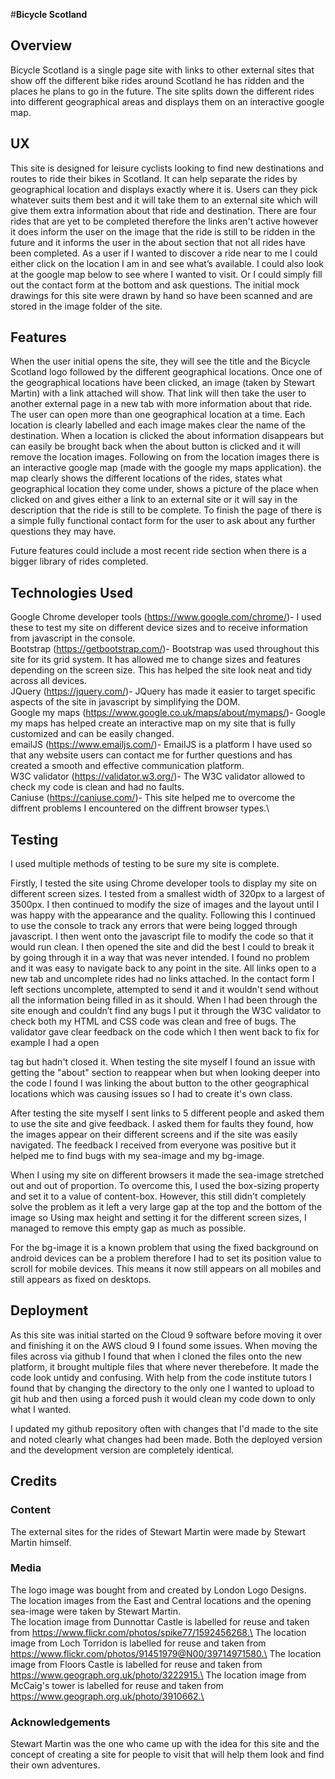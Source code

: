 #**Bicycle Scotland**

## Overview 

Bicycle Scotland is a single page site with links to other external sites that show off the different bike rides around Scotland he has ridden and  the places he plans to go in the future.
The site splits down the different rides into different geographical areas and displays them on an interactive google map.

## UX
This site is designed for leisure cyclists looking to find new destinations and routes to ride their bikes in Scotland.
It can help separate the rides by geographical location and displays exactly where it is. Users can they pick whatever suits them best and it will take them to an external site which will give them extra information about that ride and destination.
There are four rides that are yet to be completed therefore the links aren't active however it does inform the user on the image that the ride is still to be ridden in the future and it informs the user in the about section that not all rides have been completed.
As a user if I wanted to discover a ride near to me I could either click on the location I am in and see what’s available.
I could also look at the google map below to see where I wanted to visit.
Or I could simply fill out the contact form at the bottom and ask questions.
The initial mock drawings for this site were drawn by hand so have been scanned and are stored in the image folder of the site.

## Features

When the user initial opens the site, they will see the title and the Bicycle Scotland logo followed by the different geographical locations.
Once one of the geographical locations have been clicked, an image (taken by Stewart Martin) with a link attached will show. That link will then take the user to another external page in a new tab with more information about that ride.
The user can open more than one geographical location at a time. Each location is clearly labelled and each image makes clear the name of the destination. 
When a location is clicked the about information disappears but can easily be brought back when the about button is clicked and it will remove the location images.
Following on from the location images there is an interactive google map (made with the google my maps application).
the map clearly shows the different locations of the rides, states what geographical location they come under, shows a picture of the place when clicked on and gives either a link to an external site or it will say in the description that the ride is still to be complete.
To finish the page of there is a simple fully functional contact form for the user to ask about any further questions they may have.

Future features could include a most recent ride section when there is a bigger library of rides completed.

## Technologies Used

Google Chrome developer tools (https://www.google.com/chrome/)- I used these to test my site on different device sizes and to receive information from javascript in the console.\
Bootstrap (https://getbootstrap.com/)- Bootstrap was used throughout this site for its grid system. It has allowed me to change sizes and features depending on the screen size. This has helped the site look neat and tidy across all devices.\
JQuery (https://jquery.com/)- JQuery has made it easier to target specific aspects of the site in javascript by simplifying the DOM.\
Google my maps (https://www.google.co.uk/maps/about/mymaps/)- Google my maps has helped create an interactive map on my site that is fully customized and can be easily changed.\
emailJS (https://www.emailjs.com/)- EmailJS is a platform I have used so that any website users can contact me for further questions and has created a smooth and effective communication platform.\
W3C validator (https://validator.w3.org/)- The W3C validator allowed to check my code is clean and had no faults.\
Caniuse (https://caniuse.com/)- This site helped me to overcome the diffrent problems I encountered on the diffrent browser types.\

## Testing

I used multiple methods of testing to be sure my site is complete.

Firstly, I tested the site using Chrome developer tools to display my site on different screen sizes. I tested from a smallest width of 320px to a largest of 3500px. I then continued to modify the size of images and the layout until I was happy with the appearance and the quality.
Following this I continued to use the console to track any errors that were being logged through javascript. I then went onto the javascript file to modify the code so that it would run clean.
I then opened the site and did the best I could to break it by going through it in a way that was never intended. I found no problem and it was easy to navigate back to any point in the site. All links open to a new tab and uncomplete rides had no links attached.
In the contact form I left sections uncomplete, attempted to send it and it wouldn't send without all the information being filled in as it should.
When I had been through the site enough and couldn’t find any bugs I put it through the W3C validator to check both my HTML and CSS code was clean and free of bugs. The validator gave clear feedback on the code which I then went back to fix for example I had a open <div> tag but hadn't closed it.
When testing the site myself I found an issue with getting the "about" section to reappear when but when looking deeper into the code I found I was linking the about button to the other geographical locations which was causing issues so I had to create it's own class.

After testing the site myself I sent links to 5 different people and asked them to use the site and give feedback. I asked them for faults they found, how the images appear on their different screens and if the site was easily navigated.
The feedback I received from everyone was positive but it helped me to find bugs with my sea-image and my bg-image.

When I using my site on different browsers it made the sea-image stretched out and out of proportion. To overcome this, I used the box-sizing property and set it to a value of content-box. However, this still didn't completely solve the problem as it left a very large gap at the top and the bottom of the image so Using max height and setting it for the different screen sizes, I managed to remove this empty gap as much as possible.

For the bg-image it is a known problem that using the fixed background on android devices can be a problem therefore I had to set its position value to scroll for mobile devices. This means it now still appears on all mobiles and still appears as fixed on desktops.

## Deployment

As this site was initial started on the Cloud 9 software before moving it over and finishing it on the AWS cloud 9 I found some issues.
When moving the files across via github I found that when I cloned the files onto the new platform, it brought multiple files that where never therebefore. It made the code look untidy and confusing. 
With help from the code institute tutors I found that by changing the directory to the only one I wanted to upload to git hub and then using a forced push it would clean my code down to only what I wanted.

I updated my github repository often with changes that I'd made to the site and noted clearly what changes had been made.
Both the deployed version and the development version are completely identical.

## Credits 

### Content

The external sites for the rides of Stewart Martin were made by Stewart Martin himself.

### Media

The logo image was bought from and created by London Logo Designs.\
The location images from the East and Central locations and the opening sea-image were taken by Stewart Martin.\
The location image from Dunnottar Castle is labelled for reuse and taken from https://www.flickr.com/photos/spike77/1592456268.\
The location image from Loch Torridon is labelled for reuse and taken from https://www.flickr.com/photos/91451979@N00/39714971580.\
The location image from Floors Castle is labelled for reuse and taken from https://www.geograph.org.uk/photo/3222915.\
The location image from McCaig's tower is labelled for reuse and taken from https://www.geograph.org.uk/photo/3910662.\

### Acknowledgements

Stewart Martin was the one who came up with the idea for this site and the concept of creating a site for people to visit that will help them look and find their own adventures.
